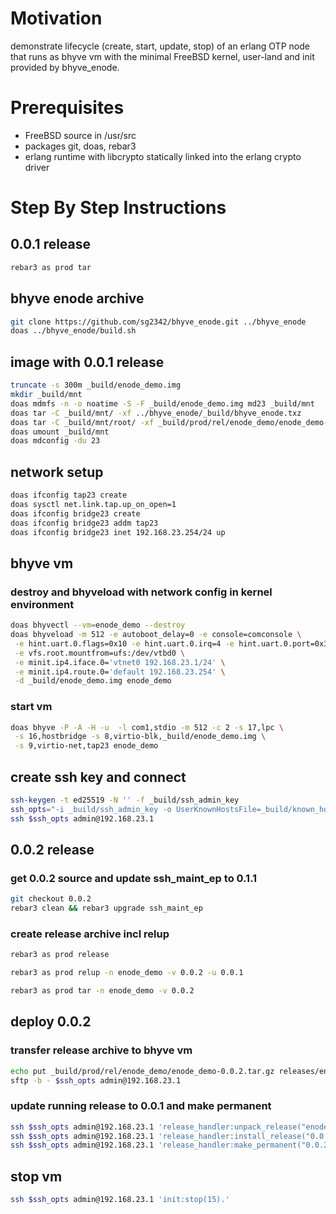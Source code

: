 # Motivation
demonstrate lifecycle (create, start, update, stop) of an erlang OTP node that
runs as bhyve vm with the minimal FreeBSD kernel, user-land and init provided
by bhyve_enode.


# Prerequisites

- FreeBSD source in /usr/src
- packages git, doas, rebar3
- erlang runtime with libcrypto statically linked into the erlang crypto driver

# Step By Step Instructions

## 0.0.1 release
```bash
rebar3 as prod tar
```


## bhyve enode archive
```sh
git clone https://github.com/sg2342/bhyve_enode.git ../bhyve_enode
doas ../bhyve_enode/build.sh
```


## image with 0.0.1 release
```sh
truncate -s 300m _build/enode_demo.img
mkdir _build/mnt
doas mdmfs -n -o noatime -S -F _build/enode_demo.img md23 _build/mnt
doas tar -C _build/mnt/ -xf ../bhyve_enode/_build/bhyve_enode.txz
doas tar -C _build/mnt/root/ -xf _build/prod/rel/enode_demo/enode_demo-0.0.1.tar.gz
doas umount _build/mnt
doas mdconfig -du 23
```


## network setup
```sh
doas ifconfig tap23 create
doas sysctl net.link.tap.up_on_open=1
doas ifconfig bridge23 create
doas ifconfig bridge23 addm tap23
doas ifconfig bridge23 inet 192.168.23.254/24 up
```


## bhyve vm
### destroy and bhyveload with network config in kernel environment
```sh
doas bhyvectl --vm=enode_demo --destroy
doas bhyveload -m 512 -e autoboot_delay=0 -e console=comconsole \
 -e hint.uart.0.flags=0x10 -e hint.uart.0.irq=4 -e hint.uart.0.port=0x3F8 \
 -e vfs.root.mountfrom=ufs:/dev/vtbd0 \
 -e minit.ip4.iface.0='vtnet0 192.168.23.1/24' \
 -e minit.ip4.route.0='default 192.168.23.254' \
 -d _build/enode_demo.img enode_demo
```
### start vm
```sh
doas bhyve -P -A -H -u  -l com1,stdio -m 512 -c 2 -s 17,lpc \
 -s 16,hostbridge -s 8,virtio-blk,_build/enode_demo.img \
 -s 9,virtio-net,tap23 enode_demo
```


## create ssh key and connect
```sh
ssh-keygen -t ed25519 -N '' -f _build/ssh_admin_key
ssh_opts="-i _build/ssh_admin_key -o UserKnownHostsFile=_build/known_hosts -o IdentitiesOnly=yes"
ssh $ssh_opts admin@192.168.23.1
```


## 0.0.2 release
### get 0.0.2 source and update ssh_maint_ep to 0.1.1
```sh
git checkout 0.0.2
rebar3 clean && rebar3 upgrade ssh_maint_ep
```
### create release archive incl relup
```sh
rebar3 as prod release

rebar3 as prod relup -n enode_demo -v 0.0.2 -u 0.0.1

rebar3 as prod tar -n enode_demo -v 0.0.2
```


## deploy 0.0.2
### transfer release archive to bhyve vm
```sh
echo put _build/prod/rel/enode_demo/enode_demo-0.0.2.tar.gz releases/enode_demo.tar.gz |
sftp -b - $ssh_opts admin@192.168.23.1
```
### update running release to 0.0.1 and make permanent
```sh
ssh $ssh_opts admin@192.168.23.1 'release_handler:unpack_release("enode_demo").'
ssh $ssh_opts admin@192.168.23.1 'release_handler:install_release("0.0.2").'
ssh $ssh_opts admin@192.168.23.1 'release_handler:make_permanent("0.0.2").'
```


## stop vm
```sh
ssh $ssh_opts admin@192.168.23.1 'init:stop(15).'
```

